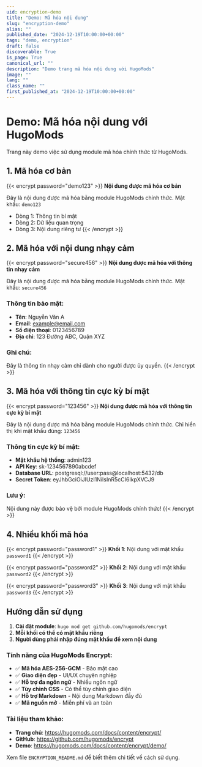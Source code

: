 ```yaml
---
uid: encryption-demo
title: "Demo: Mã hóa nội dung"
slug: "encryption-demo"
alias: ""
published_date: "2024-12-19T10:00:00+00:00"
tags: "demo, encryption"
draft: false
discoverable: True
is_page: True
canonical_url: ""
description: "Demo trang mã hóa nội dung với HugoMods"
image: ""
lang: ""
class_name: ""
first_published_at: "2024-12-19T10:00:00+00:00"
---
```


# Demo: Mã hóa nội dung với HugoMods

Trang này demo việc sử dụng module mã hóa chính thức từ HugoMods.

## 1. Mã hóa cơ bản

{{< encrypt password="demo123" >}}
**Nội dung được mã hóa cơ bản**

Đây là nội dung được mã hóa bằng module HugoMods chính thức.
Mật khẩu: `demo123`

- Dòng 1: Thông tin bí mật
- Dòng 2: Dữ liệu quan trọng
- Dòng 3: Nội dung riêng tư
{{< /encrypt >}}

## 2. Mã hóa với nội dung nhạy cảm

{{< encrypt password="secure456" >}}
**Nội dung được mã hóa với thông tin nhạy cảm**

Đây là nội dung được mã hóa bằng module HugoMods chính thức.
Mật khẩu: `secure456`

### Thông tin bảo mật:
- **Tên**: Nguyễn Văn A
- **Email**: example@email.com
- **Số điện thoại**: 0123456789
- **Địa chỉ**: 123 Đường ABC, Quận XYZ

### Ghi chú:
Đây là thông tin nhạy cảm chỉ dành cho người được ủy quyền.
{{< /encrypt >}}

## 3. Mã hóa với thông tin cực kỳ bí mật

{{< encrypt password="123456" >}}
**Nội dung được mã hóa với thông tin cực kỳ bí mật**

Đây là nội dung được mã hóa bằng module HugoMods chính thức.
Chỉ hiển thị khi mật khẩu đúng: `123456`

### Thông tin cực kỳ bí mật:
- **Mật khẩu hệ thống**: admin123
- **API Key**: sk-1234567890abcdef
- **Database URL**: postgresql://user:pass@localhost:5432/db
- **Secret Token**: eyJhbGciOiJIUzI1NiIsInR5cCI6IkpXVCJ9

### Lưu ý:
Nội dung này được bảo vệ bởi module HugoMods chính thức!
{{< /encrypt >}}

## 4. Nhiều khối mã hóa

{{< encrypt password="password1" >}}
**Khối 1**: Nội dung với mật khẩu `password1`
{{< /encrypt >}}

{{< encrypt password="password2" >}}
**Khối 2**: Nội dung với mật khẩu `password2`
{{< /encrypt >}}

{{< encrypt password="password3" >}}
**Khối 3**: Nội dung với mật khẩu `password3`
{{< /encrypt >}}

## Hướng dẫn sử dụng

1. **Cài đặt module**: `hugo mod get github.com/hugomods/encrypt`
2. **Mỗi khối có thể có mật khẩu riêng**
3. **Người dùng phải nhập đúng mật khẩu để xem nội dung**

### Tính năng của HugoMods Encrypt:

- ✅ **Mã hóa AES-256-GCM** - Bảo mật cao
- ✅ **Giao diện đẹp** - UI/UX chuyên nghiệp
- ✅ **Hỗ trợ đa ngôn ngữ** - Nhiều ngôn ngữ
- ✅ **Tùy chỉnh CSS** - Có thể tùy chỉnh giao diện
- ✅ **Hỗ trợ Markdown** - Nội dung Markdown đầy đủ
- ✅ **Mã nguồn mở** - Miễn phí và an toàn

### Tài liệu tham khảo:

- **Trang chủ**: https://hugomods.com/docs/content/encrypt/
- **GitHub**: https://github.com/hugomods/encrypt
- **Demo**: https://hugomods.com/docs/content/encrypt/demo/

Xem file `ENCRYPTION_README.md` để biết thêm chi tiết về cách sử dụng.